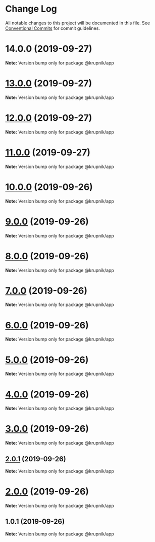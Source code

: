 # Change Log

All notable changes to this project will be documented in this file.
See [Conventional Commits](https://conventionalcommits.org) for commit guidelines.

# 14.0.0 (2019-09-27)

**Note:** Version bump only for package @krupnik/app





# [13.0.0](https://github.com/yurikrupniktools/lerna-examples/compare/@krupnik/app@12.0.0...@krupnik/app@13.0.0) (2019-09-27)

**Note:** Version bump only for package @krupnik/app





# [12.0.0](https://github.com/yurikrupniktools/lerna-examples/compare/@krupnik/app@11.0.0...@krupnik/app@12.0.0) (2019-09-27)

**Note:** Version bump only for package @krupnik/app





# [11.0.0](https://github.com/yurikrupniktools/lerna-examples/compare/@krupnik/app@10.0.0...@krupnik/app@11.0.0) (2019-09-27)

**Note:** Version bump only for package @krupnik/app





# [10.0.0](https://github.com/yurikrupniktools/lerna-examples/compare/@krupnik/app@9.0.0...@krupnik/app@10.0.0) (2019-09-26)

**Note:** Version bump only for package @krupnik/app





# [9.0.0](https://github.com/yurikrupniktools/lerna-examples/compare/@krupnik/app@8.0.0...@krupnik/app@9.0.0) (2019-09-26)

**Note:** Version bump only for package @krupnik/app





# [8.0.0](https://github.com/yurikrupniktools/lerna-examples/compare/@krupnik/app@7.0.0...@krupnik/app@8.0.0) (2019-09-26)

**Note:** Version bump only for package @krupnik/app





# [7.0.0](https://github.com/yurikrupniktools/lerna-examples/compare/@krupnik/app@6.0.0...@krupnik/app@7.0.0) (2019-09-26)

**Note:** Version bump only for package @krupnik/app





# [6.0.0](https://github.com/yurikrupniktools/lerna-examples/compare/@krupnik/app@5.0.0...@krupnik/app@6.0.0) (2019-09-26)

**Note:** Version bump only for package @krupnik/app





# [5.0.0](https://github.com/yurikrupniktools/lerna-examples/compare/@krupnik/app@4.0.0...@krupnik/app@5.0.0) (2019-09-26)

**Note:** Version bump only for package @krupnik/app





# [4.0.0](https://github.com/yurikrupniktools/lerna-examples/compare/@krupnik/app@3.0.0...@krupnik/app@4.0.0) (2019-09-26)

**Note:** Version bump only for package @krupnik/app





# [3.0.0](https://github.com/yurikrupniktools/lerna-examples/compare/@krupnik/app@2.0.1...@krupnik/app@3.0.0) (2019-09-26)

**Note:** Version bump only for package @krupnik/app





## [2.0.1](https://github.com/yurikrupniktools/lerna-examples/compare/@krupnik/app@2.0.0...@krupnik/app@2.0.1) (2019-09-26)

**Note:** Version bump only for package @krupnik/app





# [2.0.0](https://github.com/yurikrupniktools/lerna-examples/compare/@krupnik/app@1.0.1...@krupnik/app@2.0.0) (2019-09-26)

**Note:** Version bump only for package @krupnik/app





## 1.0.1 (2019-09-26)

**Note:** Version bump only for package @krupnik/app
